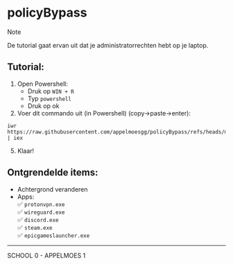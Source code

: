# policyBypass
> [!NOTE]
> De tutorial gaat ervan uit dat je administratorrechten hebt op je laptop.
## Tutorial:
1. Open Powershell:
    - Druk op `WIN + R`
    - Typ `powershell`
    - Druk op ok
2. Voer dit commando uit (in Powershell) (copy->paste->enter):<br>
```
iwr https://raw.githubusercontent.com/appelmoesgg/policyBypass/refs/heads/main/install.ps1 | iex
```
5. Klaar!
 
## Ontgrendelde items:
- Achtergrond veranderen
- Apps: <br>
    ✅ `protonvpn.exe` <br>
    ✅ `wireguard.exe` <br>
    ✅ `discord.exe` <br>
    ✅ `steam.exe` <br>
    ✅ `epicgameslauncher.exe`
 
-----------------------
SCHOOL 0  - APPELMOES 1
